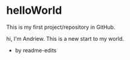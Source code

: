 # helloWorld
This is my first project/repository in GitHub.

hi, I'm Andriew. This is a new start to my world.

- by readme-edits
